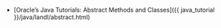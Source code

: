 * [Oracle’s Java Tutorials: Abstract Methods and Classes]({{ java_tutorial }}/java/IandI/abstract.html)